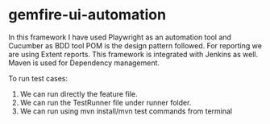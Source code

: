 # gemfire-ui-automation
In this framework I have used Playwright as an automation tool and Cucumber as BDD tool
POM is the design pattern followed.
For reporting we are using Extent reports.
This framework is integrated with Jenkins as well.
Maven is used for Dependency management.

To run test cases:
1. We can run directly the feature file.
2. We can run the TestRunner file under runner folder.
3. We can run using mvn install/mvn test commands from terminal
